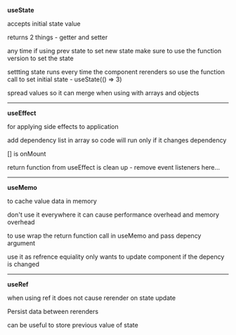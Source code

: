 **useState**

accepts initial state value

returns 2 things - getter and setter

any time if using prev state to set new state make sure to use the function version to set the state

settting state runs every time the component rerenders so use the function call to set initial state - useState(() => 3)

spread values so it can merge when using with arrays and objects

----------

**useEffect**

for applying side effects to application

add dependency list in array so code will run only if it changes dependency

[] is onMount

return function from useEffect is clean up - remove event listeners here...


----------

**useMemo**

to cache value data in memory

don't use it everywhere it can cause performance overhead and memory overhead

to use wrap the return function call in useMemo and pass depency argument

use it as refrence equiality only wants to update component if the depency is changed



----------

**useRef**

when using ref it does not cause rerender on state update

Persist data between rerenders

can be useful to store previous value of state

